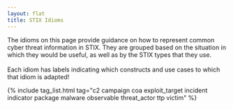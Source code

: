 ```yaml
---
layout: flat
title: STIX Idioms
---
```


<link href="/css/idioms.css" rel="stylesheet"/>

The idioms on this page provide guidance on how to represent common cyber threat
information in STIX. They are grouped based on the situation in which they would
be useful, as well as by the STIX types that they use.  
<br/>
<span class="alert alert-info">
	Each idiom has labels indicating which constructs and use cases to which that idiom is adapted!
</span>

<div class="row">
  <div class="col-md-12">
    {% include tag_list.html tag="c2 campaign coa exploit_target incident indicator package malware observable threat_actor ttp victim" %}
  </div>
</div>
